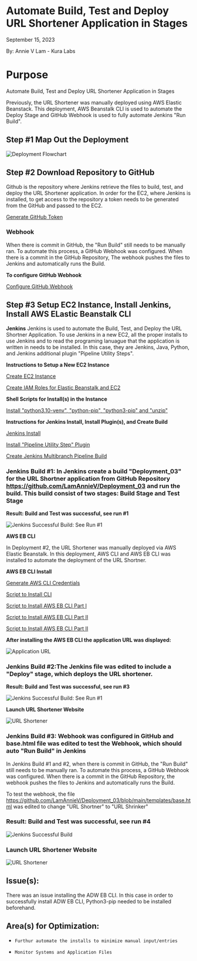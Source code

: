 # Automate Build, Test and Deploy URL Shortener Application in Stages

September 15, 2023

By:  Annie V Lam - Kura Labs

# Purpose

Automate Build, Test and Deploy URL Shortener Application in Stages

Previously, the URL Shortener was manually deployed using AWS Elastic Beanstack.  This deployment, AWS Beanstalk CLI is used to automate the Deploy Stage and GitHub Webhook is used to fully automate Jenkins "Run Build".

## Step #1 Map Out the Deployment

![Deployment Flowchart](Images/Deployment_Pipeline.png)

## Step #2 Download Repository to GitHub

Github is the repository where Jenkins retrieve the files to build, test, and deploy the URL Shortener application.  In order for the EC2, where Jenkins is installed, to get access to the repository a token needs to be generated from the GitHub and passed to the EC2.

[Generate GitHub Token](https://github.com/LamAnnieV/GitHub/blob/main/Generate_GitHub_Token.md)

### Webhook

When there is commit in GitHub, the "Run Build" still needs to be manually ran.  To automate this process, a GitHub Webhook was configured.  When there is a commit in the GitHub Repository, The webhook pushes the files to Jenkins and automatically runs the Build.

**To configure GitHub Webhook**

[Configure GitHub Webhook](https://github.com/LamAnnieV/GitHub/blob/main/Configure_GitHub_Webhook.md)

## Step #3 Setup EC2 Instance, Install Jenkins, Install AWS ELastic Beanstalk CLI

**Jenkins**
Jenkins is used to automate the Build, Test, and Deploy the URL Shortner Application.  To use Jenkins in a new EC2, all the proper installs to use Jenkins and to read the programing lanuague that the application is written in needs to be installed. In this case, they are Jenkins, Java, Python, and Jenkins additional plugin "Pipeline Utility Steps".

**Instructions to Setup a New EC2 Instance**

[Create EC2 Instance](https://github.com/LamAnnieV/Create_EC2_Instance/blob/main/Create_EC2_Instance.md)

[Create IAM Roles for Elastic Beanstalk and EC2](https://github.com/LamAnnieV/Setup_AWS/blob/main/Create_AWS_IAM_Roles.md)

**Shell Scripts for Install(s) in the Instance**

[Install "python3.10-venv", "python-pip", "python3-pip" and "unzip"](https://github.com/LamAnnieV/Instance_Installs/blob/main/02_other_installs.sh)

**Instructions for Jenkins Install, Install Plugin(s), and Create Build**

[Jenkins Install](https://github.com/LamAnnieV/Instance_Installs/blob/main/01_jenkins_installs.sh)

[Install "Pipeline Utility Step" Plugin](https://github.com/LamAnnieV/Jenkins/blob/main/Install_Pipeline_Utility_Step_Plugin.md)

[Create Jenkins Multibranch Pipeline Build](https://github.com/LamAnnieV/Jenkins/blob/main/Jenkins_Multibranch_Pipeline_Build.md)

### Jenkins Build #1:  In Jenkins create a build "Deployment_03" for the URL Shortner application from GitHub Repository https://github.com/LamAnnieV/Deployment_03 and run the build.  This build consist of two stages:  Build Stage and Test Stage

**Result:  Build and Test was successful, see run #1**

![Jenkins Successful Build: See Run #1](Images/Jenkins_Success.png)

**AWS EB CLI**

In Deployment #2, the URL Shortener was manually deployed via AWS Elastic Beanstalk.  In this deployment, AWS CLI and AWS EB CLI was installed to automate the deployment of the URL Shortner.

**AWS EB CLI Install**

[Generate AWS CLI Credentials](https://github.com/LamAnnieV/Setup_AWS/blob/main/Generate_AWS_CLI_Credentials.md)

[Script to Install CLI](https://github.com/LamAnnieV/Instance_Installs/blob/ec378d89c22c95a909cb1283516e633ab6c9b153/03_CLI_installs.sh)

[Script to Install AWS EB CLI Part I](https://github.com/LamAnnieV/Instance_Installs/blob/main/04A_AWS_EB_CLI_install.sh)

[Script to Install AWS EB CLI Part II](https://github.com/LamAnnieV/Instance_Installs/blob/main/04B_AWS_EB_CLI_install.sh)

[Script to Install AWS EB CLI Part II](https://github.com/LamAnnieV/Instance_Installs/blob/main/04C_AWS_EB_CLI_install.sh)

**After installing the AWS EB CLI the application URL was displayed:**

![Application URL](Images/URL_Website.png)

### Jenkins Build #2:The Jenkins file was edited to include a "Deploy" stage, which deploys the URL shortener.

**Result:  Build and Test was successful, see run #3**

![Jenkins Successful Build: See Run #1](Images/Jenkins_Success.png)

**Launch URL Shortener Website**

![URL Shortener](Images/URL_Shortener.png)

### Jenkins Build #3: Webhook was configured in GitHub and base.html file was edited to test the Webhook, which should auto "Run Build" in Jenkins

In Jenkins Build #1 and #2, when there is commit in GitHub, the "Run Build" still needs to be manually ran.  To automate this process, a GitHub Webhook was configured.  When there is a commit in the GitHub Repository, the webhook pushes the files to Jenkins and automatically runs the Build.

To test the webhook, the file https://github.com/LamAnnieV/Deployment_03/blob/main/templates/base.html was edited to change "URL Shortner" to "URL Shrinker"

### Result:  Build and Test was successful, see run #4

![Jenkins Successful Build](Images/Jenkins_Webhook.png)

### Launch URL Shortener Website

![URL Shortener](Images/Tested_Webhook.png)

## Issue(s): 

There was an issue installing the ADW EB CLI.  In this case in order to successfully install ADW EB CLI, Python3-pip needed to be installed beforehand.
            
## Area(s) for Optimization:

-     Furthur automate the installs to minimize manual input/entries
-     Monitor Systems and Application Files
  

  

  
